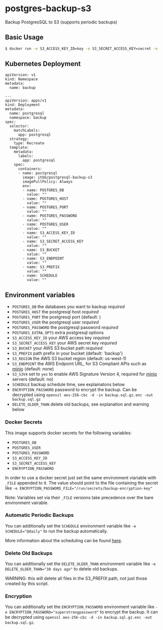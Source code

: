 # postgres-backup-s3

Backup PostgresSQL to S3 (supports periodic backups)

## Basic Usage

```sh
$ docker run -e S3_ACCESS_KEY_ID=key -e S3_SECRET_ACCESS_KEY=secret -e S3_BUCKET=my-bucket -e S3_PREFIX=backup -e POSTGRES_DB=dbname -e POSTGRES_USER=user -e POSTGRES_PASSWORD=password -e POSTGRES_HOST=localhost itbm/postgres-backup-s3
```

## Kubernetes Deployment

```
apiVersion: v1
kind: Namespace
metadata:
  name: backup

---
apiVersion: apps/v1
kind: Deployment
metadata:
  name: postgresql
  namespace: backup
spec:
  selector:
    matchLabels:
      app: postgresql
  strategy:
    type: Recreate
  template:
    metadata:
      labels:
        app: postgresql
    spec:
      containers:
      - name: postgresql
        image: itbm/postgresql-backup-s3
        imagePullPolicy: Always
        env:
        - name: POSTGRES_DB
          value: ""
        - name: POSTGRES_HOST
          value: ""
        - name: POSTGRES_PORT
          value: ""
        - name: POSTGRES_PASSWORD
          value: ""
        - name: POSTGRES_USER
          value: ""
        - name: S3_ACCESS_KEY_ID
          value: ""
        - name: S3_SECRET_ACCESS_KEY
          value: ""
        - name: S3_BUCKET
          value: ""
        - name: S3_ENDPOINT
          value: ""
        - name: S3_PREFIX
          value: ""
        - name: SCHEDULE
          value: ""
```

## Environment variables

- `POSTGRES_DB` the databases you want to backup *required*
- `POSTGRES_HOST` the postgresql host *required*
- `POSTGRES_PORT` the postgresql port (default: )
- `POSTGRES_USER` the postgresql user *required*
- `POSTGRES_PASSWORD` the postgresql password *required*
- `POSTGRES_EXTRA_OPTS` extra postgresql options
- `S3_ACCESS_KEY_ID` your AWS access key *required*
- `S3_SECRET_ACCESS_KEY` your AWS secret key *required*
- `S3_BUCKET` your AWS S3 bucket path *required*
- `S3_PREFIX` path prefix in your bucket (default: 'backup')
- `S3_REGION` the AWS S3 bucket region (default: us-west-1)
- `S3_ENDPOINT` the AWS Endpoint URL, for S3 Compliant APIs such as [minio](https://minio.io) (default: none)
- `S3_S3V4` set to `yes` to enable AWS Signature Version 4, required for [minio](https://minio.io) servers (default: no)
- `SCHEDULE` backup schedule time, see explainatons below
- `ENCRYPTION_PASSWORD` password to encrypt the backup. Can be decrypted using `openssl aes-256-cbc -d -in backup.sql.gz.enc -out backup.sql.gz`
- `DELETE_OLDER_THAN` delete old backups, see explanation and warning below

### Docker Secrets

This image supports docker secrets for the following variables:

- `POSTGRES_DB`
- `POSTGRES_USER`
- `POSTGRES_PASSWORD`
- `S3_ACCESS_KEY_ID`
- `S3_SECRET_ACCESS_KEY`
- `ENCRYPTION_PASSWORD`

In order to use a docker secret just set the same environment viariable with `_FILE` appended to it. The value should point to the file containing the secret like `-e ENCRYPTION_PASSWORD_FILE="/run/secrets/backup-encryption-key"`

Note: Variables set via their `_FILE` versions take precedence over the bare environment vairable.

### Automatic Periodic Backups

You can additionally set the `SCHEDULE` environment variable like `-e SCHEDULE="@daily"` to run the backup automatically.

More information about the scheduling can be found [here](http://godoc.org/github.com/robfig/cron#hdr-Predefined_schedules).

### Delete Old Backups

You can additionally set the `DELETE_OLDER_THAN` environment variable like `-e DELETE_OLDER_THAN="30 days ago"` to delete old backups.

WARNING: this will delete all files in the S3_PREFIX path, not just those created by this script.

### Encryption

You can additionally set the `ENCRYPTION_PASSWORD` environment variable like `-e ENCRYPTION_PASSWORD="superstrongpassword"` to encrypt the backup. It can be decrypted using `openssl aes-256-cbc -d -in backup.sql.gz.enc -out backup.sql.gz`.
